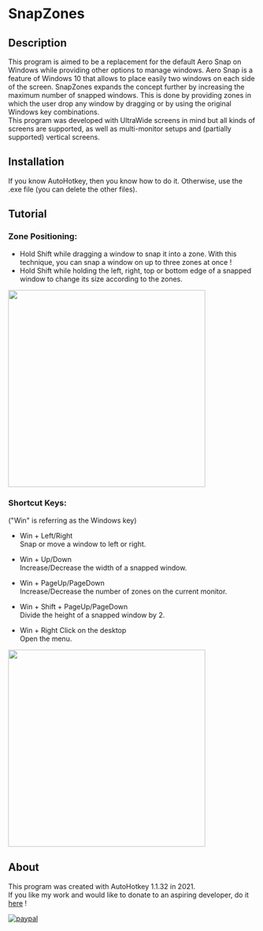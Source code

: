 # SnapZones

## Description
This program is aimed to be a replacement for the default Aero Snap on Windows while providing other options to manage windows. Aero Snap is a feature of Windows 10 that allows to place easily two windows on each side of the screen.
SnapZones expands the concept further by increasing the maximum number of snapped windows. This is done by providing zones in which the user drop any window by dragging or by using the original Windows key combinations.<br/>
This program was developed with UltraWide screens in mind but all kinds of screens are supported, as well as multi-monitor setups and (partially supported) vertical screens.

## Installation
If you know AutoHotkey, then you know how to do it. Otherwise, use the .exe file (you can delete the other files).

## Tutorial
### Zone Positioning:

- Hold Shift while dragging a window to snap it into a zone. With this technique, you can snap a window on up to three zones at once !<br/>
- Hold Shift while holding the left, right, top or bottom edge of a snapped window to change its size according to the zones.

<head>
  <img src="Demo2.gif" width="400">
</head>

### Shortcut Keys: 

("Win" is referring as the Windows key)

- Win + Left/Right <br/>
Snap or move a window to left or right.

- Win + Up/Down<br/>
Increase/Decrease the width of a snapped window.

- Win + PageUp/PageDown<br/>
Increase/Decrease the number of zones on the current monitor.

- Win + Shift + PageUp/PageDown<br/>
Divide the height of a snapped window by 2.

- Win + Right Click on the desktop<br/>
Open the menu.

<head>
  <img src="Demo1.gif" width="400">
</head>


## About
This program was created with AutoHotkey 1.1.32 in 2021.<br/>
If you like my work and would like to donate to an aspiring developer, do it [here](https://www.paypal.com/donate?hosted_button_id=9J2QNP7FWP2GJ) !

[![paypal](https://www.paypalobjects.com/en_US/i/btn/btn_donateCC_LG.gif)](https://www.paypal.com/donate?hosted_button_id=9J2QNP7FWP2GJ)
